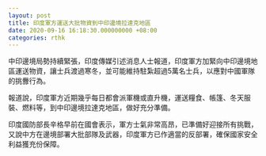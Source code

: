 ```yaml
---
layout: post
title: 印度軍方運送大批物資到中印邊境拉達克地區
date: 2020-09-16 16:18:30.000000000 +08:00
categories: rthk
---
```


中印邊境局勢持續緊張，印度傳媒引述消息人士報道，印度軍方加緊向中印邊境地區運送物資，讓士兵渡過寒冬，並可能維持駐紮超過5萬名士兵，以應對中國軍隊的挑釁行為。

報道說，印度軍方近期幾乎每日都會派軍機或直升機，運送糧食、帳篷、冬天服裝、燃料等，到中印邊境拉達克地區，做好充分準備。

印度國防部長辛格早前在國會表示，軍方士氣非常高昂，已準備好迎接所有挑戰，又說中方在邊境部署大批部隊及武器，印度軍方已作適當的反部署，確保國家安全利益獲充份保障。
